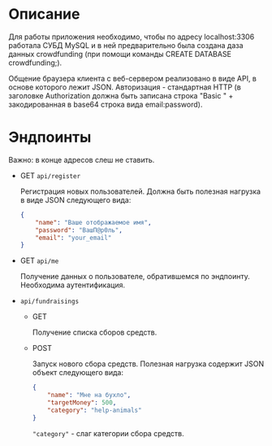 # Описание
Для работы приложения необходимо, чтобы по адресу localhost:3306 работала СУБД MySQL и в ней предварительно была создана даза данных crowdfunding (при помощи команды CREATE DATABASE crowdfunding;).

Общение браузера клиента с веб-сервером реализовано в виде API, в основе которого лежит JSON.
Авторизация - стандартная HTTP (в заголовке Authorization должна быть записана строка "Basic " + закодированная в base64 строка вида email:password).

# Эндпоинты
Важно: в конце адресов слеш не ставить.
- GET `api/register`

	Регистрация новых пользователей. Должна быть полезная нагрузка в виде JSON следующего вида:
	```json
	{
		"name": "Ваше отображаемое имя",
		"password": "ВашП@р0ль",
		"email": "your_email"
	}
	```
- GET `api/me`

	Получение данных о пользователе, обратившемся по эндпоинту. Необходима аутентификация.
- `api/fundraisings`
	- GET

		Получение списка сборов средств.
	- POST

		Запуск нового сбора средств. Полезная нагрузка содержит JSON объект следующего вида:
		```json
		{
			"name": "Мне на бухло",
			"targetMoney": 500,
			"category": "help-animals"
		}
		```
		`"category"` - слаг категории сбора средств.
